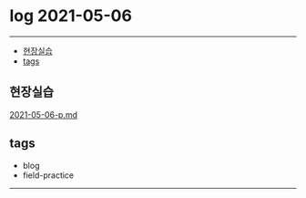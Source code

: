 # log 2021-05-06

--------------------------

- [현장실습](#현장실습)
- [tags](#tags)


## 현장실습

[2021-05-06-p.md](./2021-05-06-p.md)


## tags
- blog
- field-practice

--------------------------

